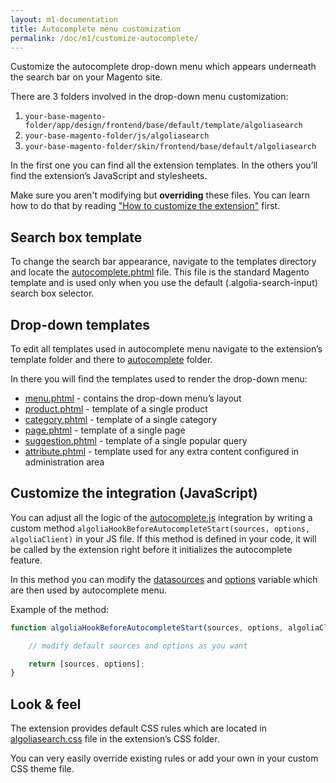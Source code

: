```yaml
---
layout: m1-documentation
title: Autocomplete menu customization
permalink: /doc/m1/customize-autocomplete/
---
```


Customize the autocomplete drop-down menu which appears underneath the search bar on your Magento site.

There are 3 folders involved in the drop-down menu customization:

1. `your-base-magento-folder/app/design/frontend/base/default/template/algoliasearch`
2. `your-base-magento-folder/js/algoliasearch`
3. `your-base-magento-folder/skin/frontend/base/default/algoliasearch`

In the first one you can find all the extension templates. In the others you’ll find the extension’s JavaScript and stylesheets.

<div class="alert alert-warning">
    Make sure you aren't modifying but <strong>overriding</strong> these files. You can learn how to do that by reading <a href="/magento/doc/m1/customize-extension/">"How to customize the extension"</a> first.
</div>

## Search box template

To change the search bar appearance, navigate to the templates directory and locate the [autocomplete.phtml](https://github.com/algolia/algoliasearch-magento/blob/master/app/design/frontend/base/default/template/algoliasearch/autocomplete.phtml) file. This file is the standard Magento template and is used only when you use the default (.algolia-search-input) search box selector.

## Drop-down templates

To edit all templates used in autocomplete menu navigate to the extension’s template folder and there to [autocomplete](https://github.com/algolia/algoliasearch-magento/tree/master/app/design/frontend/base/default/template/algoliasearch/autocomplete) folder.

In there you will find the templates used to render the drop-down menu:

* [menu.phtml](https://github.com/algolia/algoliasearch-magento/blob/master/app/design/frontend/base/default/template/algoliasearch/autocomplete/menu.phtml) - contains the drop-down menu’s layout
* [product.phtml](https://github.com/algolia/algoliasearch-magento/blob/master/app/design/frontend/base/default/template/algoliasearch/autocomplete/product.phtml) - template of a single product
* [category.phtml](https://github.com/algolia/algoliasearch-magento/blob/master/app/design/frontend/base/default/template/algoliasearch/autocomplete/category.phtml) - template of a single category
* [page.phtml](https://github.com/algolia/algoliasearch-magento/blob/master/app/design/frontend/base/default/template/algoliasearch/autocomplete/page.phtml) - template of a single page
* [suggestion.phtml](https://github.com/algolia/algoliasearch-magento/blob/master/app/design/frontend/base/default/template/algoliasearch/autocomplete/suggestion.phtml) - template of a single popular query
* [attribute.phtml](https://github.com/algolia/algoliasearch-magento/blob/master/app/design/frontend/base/default/template/algoliasearch/autocomplete/attribute.phtml) - template used for any extra content configured in administration area

## Customize the integration (JavaScript)

You can adjust all the logic of the [autocomplete.js](https://github.com/algolia/autocomplete.js) integration by writing a custom method `algoliaHookBeforeAutocompleteStart(sources, options, algoliaClient)` in your JS file.
If this method is defined in your code, it will be called by the extension right before it initializes the autocomplete feature.

In this method you can modify the [datasources](https://github.com/algolia/autocomplete.js#datasets) and [options](https://github.com/algolia/autocomplete.js#options) variable which are then used by autocomplete menu.

Example of the method:

```js
function algoliaHookBeforeAutocompleteStart(sources, options, algoliaClient) {

	// modify default sources and options as you want

	return [sources, options];
}
```

## Look & feel

The extension provides default CSS rules which are located in [algoliasearch.css](https://github.com/algolia/algoliasearch-magento/blob/master/skin/frontend/base/default/algoliasearch/algoliasearch.css) file in the extension’s CSS folder.

You can very easily override existing rules or add your own in your custom CSS theme file.
